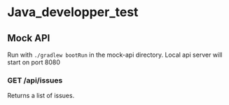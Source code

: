 # Java_developper_test

## Mock API

Run with `./gradlew bootRun` in the mock-api directory.
Local api server will start on port 8080

### GET /api/issues
Returns a list of issues.


